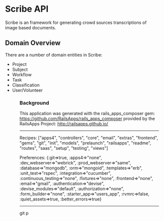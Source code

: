 <h1> Scribe API </h1>
Scribe is an framework for generating crowd sources transcriptions of image based documents. 

  <h2>Domain Overview</h2>
  There are a number of domain entities in Scribe:
    <ul>
      <li>Project</li>
      <li>Subject</li>
      <li>Workflow</li>
      <li>Task</li>
      <li>Classification</li>
      <li>User/Volunteer</li>
    <ul>

  <h3>Background</h3>

  This application was generated with the rails_apps_composer gem:
  https://github.com/RailsApps/rails_apps_composer
  provided by the RailsApps Project:
  http://railsapps.github.io/
  ________________________

  Recipes:
  ["apps4", "controllers", "core", "email", "extras", "frontend", "gems", "git", "init", "models", "prelaunch", "railsapps", "readme", "routes", "saas", "setup", "testing", "views"]

  Preferences:
  {:git=>true, :apps4=>"none", :dev_webserver=>"webrick", :prod_webserver=>"same", :database=>"mongodb", :orm=>"mongoid", :templates=>"erb", :unit_test=>"rspec", :integration=>"cucumber", :continuous_testing=>"none", :fixtures=>"none", :frontend=>"none", :email=>"gmail", :authentication=>"devise", :devise_modules=>"default", :authorization=>"none", :form_builder=>"none", :starter_app=>"users_app", :rvmrc=>false, :quiet_assets=>true, :better_errors=>true}

  ________________________

  git p